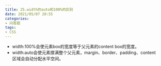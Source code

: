 ```yaml
---
title: 25.width的auto和100%的区别
date: 2021/05/07 20:55
categories: 
- 问答题
tags: 
- CSS
---
```


- width:100%会使元素box的宽度等于父元素的content box的宽度。
- width:auto会使元素撑满整个父元素，margin、border、padding、content区域会自动分配水平空间。